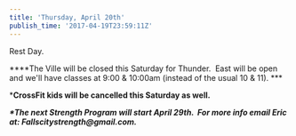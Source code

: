 ```yaml
---
title: 'Thursday, April 20th'
publish_time: '2017-04-19T23:59:11Z'
---
```


Rest Day.

***\*The Ville will be closed this Saturday for Thunder.  East will be
open and we'll have classes at 9:00 & 10:00am (instead of the usual 10 &
11). ***

\***CrossFit kids will be cancelled this Saturday as well.**

***\*The next Strength Program will start April 29th.  For more info
email Eric at: Fallscitystrength\@gmail.com.***
